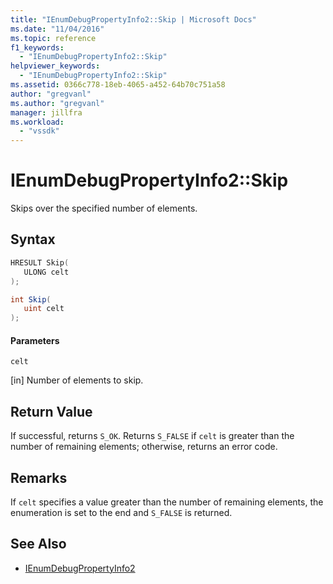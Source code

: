 ```yaml
---
title: "IEnumDebugPropertyInfo2::Skip | Microsoft Docs"
ms.date: "11/04/2016"
ms.topic: reference
f1_keywords:
  - "IEnumDebugPropertyInfo2::Skip"
helpviewer_keywords:
  - "IEnumDebugPropertyInfo2::Skip"
ms.assetid: 0366c778-18eb-4065-a452-64b70c751a58
author: "gregvanl"
ms.author: "gregvanl"
manager: jillfra
ms.workload:
  - "vssdk"
---
```

# IEnumDebugPropertyInfo2::Skip
Skips over the specified number of elements.

## Syntax

```cpp
HRESULT Skip(
   ULONG celt
);
```

```csharp
int Skip(
   uint celt
);
```

#### Parameters
 `celt`

 [in] Number of elements to skip.

## Return Value
 If successful, returns `S_OK`. Returns `S_FALSE` if `celt` is greater than the number of remaining elements; otherwise, returns an error code.

## Remarks
 If `celt` specifies a value greater than the number of remaining elements, the enumeration is set to the end and `S_FALSE` is returned.

## See Also
- [IEnumDebugPropertyInfo2](../../../extensibility/debugger/reference/ienumdebugpropertyinfo2.md)